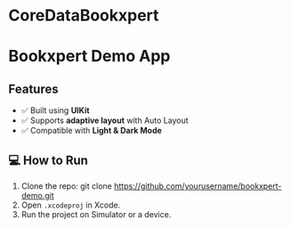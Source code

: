 # CoreDataBookxpert

# Bookxpert Demo App

## Features

- ✅ Built using **UIKit**
- ✅ Supports **adaptive layout** with Auto Layout
- ✅ Compatible with **Light & Dark Mode**

## 💻 How to Run

1. Clone the repo: git clone https://github.com/yourusername/bookxpert-demo.git
2. Open `.xcodeproj` in Xcode.
3. Run the project on Simulator or a device.
